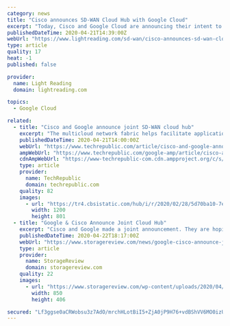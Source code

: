 ```yaml
---
category: news
title: "Cisco announces SD-WAN Cloud Hub with Google Cloud"
excerpt: "Today, Cisco and Google Cloud are announcing their intent to develop the industry’s first application-centric multi-cloud networking fabric. This automated solution will ensure that applications and enterprise networks will be able to share service-level agreement settings, security policy, and compliance data, to provide predictable ..."
publishedDateTime: 2020-04-21T14:39:00Z
webUrl: "https://www.lightreading.com/sd-wan/cisco-announces-sd-wan-cloud-hub-with-google-cloud/d/d-id/759039"
type: article
quality: 17
heat: -1
published: false

provider:
  name: Light Reading
  domain: lightreading.com

topics:
  - Google Cloud

related:
  - title: "Cisco and Google announce joint SD-WAN cloud hub"
    excerpt: "The multicloud network fabric helps facilitate application use across the enterprise and improve customer experience. Cisco and Google announced on Tuesday the release of its industry-first SD-WAN cloud hub. The application-focused multicloud networking fabric will guarantee applications and networks have shared service-level agreement settings ..."
    publishedDateTime: 2020-04-21T14:00:00Z
    webUrl: "https://www.techrepublic.com/article/cisco-and-google-announce-joint-sd-wan-cloud-hub/"
    ampWebUrl: "https://www.techrepublic.com/google-amp/article/cisco-and-google-announce-joint-sd-wan-cloud-hub/"
    cdnAmpWebUrl: "https://www-techrepublic-com.cdn.ampproject.org/c/s/www.techrepublic.com/google-amp/article/cisco-and-google-announce-joint-sd-wan-cloud-hub/"
    type: article
    provider:
      name: TechRepublic
      domain: techrepublic.com
    quality: 82
    images:
      - url: "https://tr4.cbsistatic.com/hub/i/r/2020/02/28/5d70ba10-7e3a-4376-be18-e1ab8a6a6fab/resize/1200x/e0fad44feb704990a94da5b15f28c698/istock-1140300211.jpg"
        width: 1200
        height: 801
  - title: "Google & Cisco Announce Joint Cloud Hub"
    excerpt: "Cisco and Google made a joint announcement. They are hoping to release a turnkey networking solution that currently has the very long name of: Cisco SD-WAN (Software Defined-Wide Area Network) Cloud Hub with Google Cloud. Google is hopeful they’ll be able to release it sometime in the first half of 2021. With a target date that vague ..."
    publishedDateTime: 2020-04-22T18:17:00Z
    webUrl: "https://www.storagereview.com/news/google-cisco-announce-joint-cloud-hub"
    type: article
    provider:
      name: StorageReview
      domain: storagereview.com
    quality: 22
    images:
      - url: "https://www.storagereview.com/wp-content/uploads/2020/04/StorageReview-GCP_Cisco_WAN_850px.png"
        width: 850
        height: 406

secured: "Lf3ggse0aCRWobsu3z7AdO/mrchHLotBiI5+ZjA0jP9H76+vdBShVV6MO0izUukuEX6iSDB6ObzwUU52Jw+9rKF35XttZEqQCGu/FUKs2kGz9SJwRgpEP3OOmR9MKlWLiatxheTVomhq2BUd5kh8iJli7or5Wyuu5UjA3FnnrQXNW4H5BXmLMc7Hp8Yju085w5j8mDjoJIWnu6Qw6JW6xQuprSJNLwL1AjHJf23qKi4TnPv55/zOsYN0lGfeOx/MxaAAQdHq/keqaKqbA2ad2zxNDXre4Gh5RvrQczOCBL0Bh8pwAJd/JudyX5AwWT0b;4cQmG6y6OFZtXPCZ6GwHVw=="
---
```


